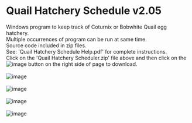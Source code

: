 # Quail Hatchery Schedule  v2.05
Windows program to keep track of Coturnix or Bobwhite Quail egg hatchery.<BR>
Multiple occurrences of program can be run at same time.   
Source code included in zip files.<BR>
See: 'Quail Hatchery Schedule Help.pdf' for complete instructions.<BR>
Click on the 'Quail Hatchery Scheduler.zip' file above and then click on the ![image](https://github.com/inwtx/QuailHatcherySchedule/assets/32821617/b2b1d8dc-c2b9-48d7-a425-92c5a9c05f46)
button on the right side of page to download.
<BR>  
![image](https://github.com/inwtx/QuailHatcherySchedule/assets/32821617/22dc74c9-111d-40f1-ae69-37b13776a959)
<BR><BR>
![image](https://github.com/inwtx/QuailHatcherySchedule/assets/32821617/e08e018e-0985-4aa8-8c01-9bd55323c0b9)
<BR><BR>
![image](https://github.com/inwtx/QuailHatcherySchedule/assets/32821617/3a4bba6d-1c65-4467-b8fe-4bfc1828ae54)
<BR><BR>
![image](https://github.com/inwtx/QuailHatcherySchedule/assets/32821617/b154a321-a0c9-4075-b694-e948ff8ef4ee)
<BR>
<BR>
  
